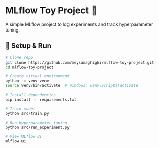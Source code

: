 # MLflow Toy Project 🚀
A simple MLflow project to log experiments and track hyperparameter tuning.

## 📌 Setup & Run
```bash
# Clone repo
git clone https://github.com/meysamaghighi/mlflow-toy-project.git
cd mlflow-toy-project

# Create virtual environment
python -m venv venv
source venv/bin/activate  # Windows: venv\Scripts\activate

# Install dependencies
pip install -r requirements.txt

# Train model
python src/train.py

# Run hyperparameter tuning
python src/run_experiment.py

# View MLflow UI
mlflow ui
